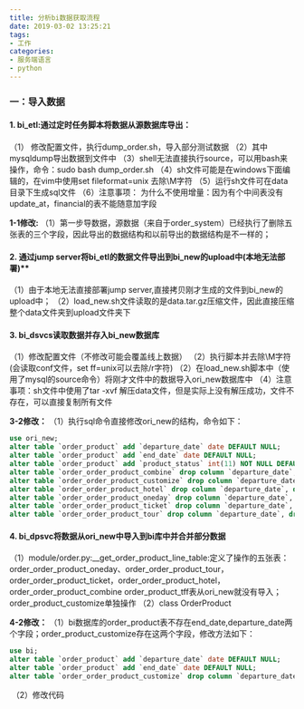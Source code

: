 ```yaml
---
title: 分析bi数据获取流程
date: 2019-03-02 13:25:21
tags: 
- 工作
categories: 
- 服务端语言
- python
---
```

### 一：导入数据
#### 1. bi_etl:通过定时任务脚本将数据从源数据库导出：
（1） 修改配置文件，执行dump_order.sh，导入部分测试数据
（2）其中mysqldump导出数据到文件中
（3）shell无法直接执行source，可以用bash来操作，命令：sudo bash dump_order.sh
（4）sh文件可能是在windows下面编辑的，在vim中使用set fileformat=unix 去除\M字符
（5）运行sh文件可在data目录下生成sql文件
（6）注意事项：
	为什么不使用增量：因为有个中间表没有update_at，financial的表不能随意加字段

**1-1修改:**
（1）第一步导数据，源数据（来自于order_system）已经执行了删除五张表的三个字段，因此导出的数据结构和以前导出的数据结构是不一样的；
#### 2. 通过jump server将bi_etl的数据文件导出到bi_new的upload中(本地无法部署)**
（1）由于本地无法直接部署jump server,直接拷贝刚才生成的文件到bi_new的upload中；
（2）load_new.sh文件读取的是data.tar.gz压缩文件，因此直接压缩整个data文件夹到upload文件夹下

#### 3. bi_dsvcs读取数据并存入bi_new数据库
（1）修改配置文件（不修改可能会覆盖线上数据）
（2）执行脚本并去除\M字符(会读取conf文件，set ff=unix可以去除/r字符)
（2）在load_new.sh脚本中（使用了mysql的source命令）将刚才文件中的数据导入ori_new数据库中
（4）注意事项：sh文件中使用了tar -xvf 解压data文件，但是实际上没有解压成功，文件不存在，可以直接复制所有文件

**3-2修改：**
（1）执行sql命令直接修改ori_new的结构，命令如下：

```sql
use ori_new;
alter table `order_product` add `departure_date` date DEFAULT NULL;
alter table `order_product` add `end_date` date DEFAULT NULL;
alter table `order_product` add `product_status` int(11) NOT NULL DEFAULT '10000';
alter table `order_order_product_combine` drop column `departure_date`, drop column `end_date`, drop column `product_status`;
alter table `order_order_product_customize` drop column `departure_date`, drop column `end_date`, drop column `product_status`;
alter table `order_order_product_hotel` drop column `departure_date`, drop column `end_date`, drop column `product_status`;
alter table `order_order_product_oneday` drop column `departure_date`, drop column `end_date`, drop column `product_status`;
alter table `order_order_product_ticket` drop column `departure_date`, drop column `end_date`, drop column `product_status`;
alter table `order_order_product_tour` drop column `departure_date`, drop column `end_date`, drop column `product_status`;

```
#### 4. bi_dpsvc将数据从ori_new中导入到bi库中并合并部分数据
（1）module/order.py:__get_order_product_line_table:定义了操作的五张表：
order_order_product_oneday、order_order_product_tour，order_order_product_ticket，order_order_product_hotel，order_order_product_combine
order_product_tff表从ori_new就没有导入；order_product_customize单独操作
（2）class OrderProduct 

**4-2修改：**
（1）bi数据库的order_product表不存在end_date,departure_date两个字段；order_product_customize存在这两个字段，修改方法如下：

```sql
use bi;
alter table `order_product` add `departure_date` date DEFAULT NULL;
alter table `order_product` add `end_date` date DEFAULT NULL;
alter table `order_order_product_customize` drop column `departure_date`, drop column `end_date`, drop column `product_status`;

```
 （2）修改代码

        

